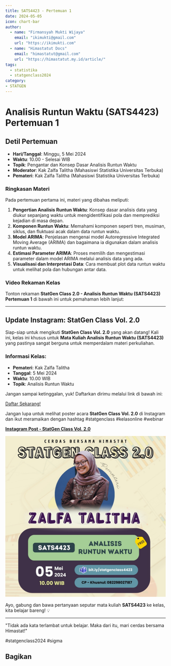 ```yaml
--- 
title: SATS4423 - Pertemuan 1
date: 2024-05-05
icon: chart-bar
author:
  - name: "Firmansyah Mukti Wijaya"
    email: "ikimukti@gmail.com"
    url: "https://ikimukti.com"
  - name: "Himastatut Docs"
    email: "himastatut@gmail.com"
    url: "https://himastatut.my.id/article/"
tags:
  - statistika
  - statgenclass2024
category: 
- STATGEN
--- 
```


# Analisis Runtun Waktu (SATS4423) Pertemuan 1

## Detil Pertemuan

- **Hari/Tanggal**: Minggu, 5 Mei 2024  
- **Waktu**: 10.00 - Selesai WIB  
- **Topik**: Pengantar dan Konsep Dasar Analisis Runtun Waktu  
- **Moderator**: Kak Zalfa Talitha (Mahasiswi Statistika Universitas Terbuka)  
- **Pemateri**: Kak Zalfa Talitha (Mahasiswi Statistika Universitas Terbuka)

### Ringkasan Materi
Pada pertemuan pertama ini, materi yang dibahas meliputi:
1. **Pengertian Analisis Runtun Waktu**: Konsep dasar analisis data yang diukur sepanjang waktu untuk mengidentifikasi pola dan memprediksi kejadian di masa depan.
2. **Komponen Runtun Waktu**: Memahami komponen seperti tren, musiman, siklus, dan fluktuasi acak dalam data runtun waktu.
3. **Model ARIMA**: Penjelasan mengenai model Autoregressive Integrated Moving Average (ARIMA) dan bagaimana ia digunakan dalam analisis runtun waktu.
4. **Estimasi Parameter ARIMA**: Proses memilih dan mengestimasi parameter dalam model ARIMA melalui analisis data yang ada.
5. **Visualisasi dan Interpretasi Data**: Cara membuat plot data runtun waktu untuk melihat pola dan hubungan antar data.

### Video Rekaman Kelas
Tonton rekaman **StatGen Class 2.0 - Analisis Runtun Waktu (SATS4423) Pertemuan 1** di bawah ini untuk pemahaman lebih lanjut:

<VidStack  
  src="https://www.youtube.com/watch?v=18b2zSt2ohU"  
  title="StatGen Class 2.0 - Analisis Runtun Waktu (SATS4423) Pertemuan 1"
/>

--- 

## Update Instagram: StatGen Class Vol. 2.0

Siap-siap untuk mengikuti **StatGen Class Vol. 2.0** yang akan datang! Kali ini, kelas ini khusus untuk **Mata Kuliah Analisis Runtun Waktu (SATS4423)** yang pastinya sangat berguna untuk memperdalam materi perkuliahan.

### Informasi Kelas:

- **Pemateri**: Kak Zalfa Talitha
- **Tanggal**: 5 Mei 2024
- **Waktu**: 10.00 WIB
- **Topik**: Analisis Runtun Waktu

Jangan sampai ketinggalan, yuk! Daftarkan dirimu melalui link di bawah ini:

[Daftar Sekarang!](https://bit.ly/statgenclass4423)

Jangan lupa untuk melihat poster acara **StatGen Class Vol. 2.0** di Instagram dan ikut meramaikan dengan hashtag #statgenclass #kelasonline #webinar

[**Instagram Post - StatGen Class Vol. 2.0**](https://www.instagram.com/p/C6jPjM5yCLv/?img_index=1)

![StatGen Class 2.0 Poster](pertemuan_1_image.png)

Ayo, gabung dan bawa pertanyaan seputar mata kuliah **SATS4423** ke kelas, kita belajar bareng! 💡

--- 

"Tidak ada kata terlambat untuk belajar. Maka dari itu, mari cerdas bersama Himastat!"

#statgenclass2024 #sigma

## Bagikan
<Share colorful />
<GitContributors />
<GitChangelog />